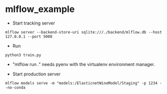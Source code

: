 # mlflow_example

- Start tracking server
```
mlflow server --backend-store-uri sqlite:///./backend/mlflow.db --host 127.0.0.1 --port 5000
```

- Run
```
python3 train.py
```
- "mlflow run ." needs pyenv with the virtualenv environment manager.

- Start production server
```
mlflow models serve -m "models:/ElasticnetWineModel/Staging" -p 1234 --no-conda
```
